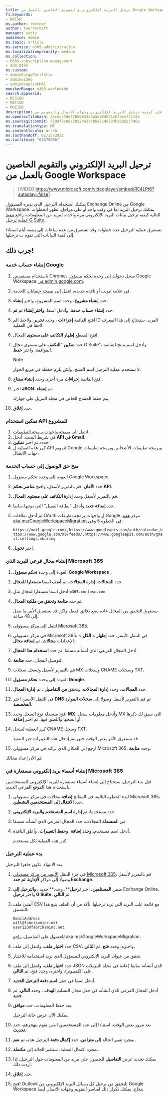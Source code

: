```yaml
---
title: ترحيل البريد الإلكتروني والتقويم الخاصين بالعمل من Google Workspace
f1.keywords:
- NOCSH
ms.author: twerner
author: twernermsft
manager: scotv
audience: Admin
ms.topic: article
ms.service: o365-administration
ms.localizationpriority: medium
ms.collection:
- M365-subscription-management
- Adm_O365
ms.custom:
- AdminSurgePortfolio
- adminvideo
- admindeeplinkMAC
monikerRange: o365-worldwide
search.appverid:
- BCS160
- MET150
- MOE150
description: تعرف على كيفية ترحيل البريد الإلكتروني وجهات الاتصال والتقويم من Google Workspace Microsoft 365 للأعمال.
ms.openlocfilehash: a5ceccfde47b5084326aae9346b1c645cef7114a
ms.sourcegitcommit: 559df2c86a7822463ce0597140537bab260c746a
ms.translationtype: MT
ms.contentlocale: ar-SA
ms.lasthandoff: 02/15/2022
ms.locfileid: "63575986"
---
```

# <a name="migrate-business-email-and-calendar-from-google-workspace"></a>ترحيل البريد الإلكتروني والتقويم الخاصين بالعمل من Google Workspace

> [!VIDEO https://www.microsoft.com/videoplayer/embed/RE4LPt6?autoplay=false]

يمكنك استخدام الترحيل الذي يديره المسؤول Exchange Online من Google Workspace. يمكنك ترحيل البريد إما في وقت واحد أو على مراحل. تظهر الخطوات التالية كيفية ترحيل بيانات البريد الإلكتروني مرة واحدة. لمزيد من المعلومات، راجع [تنفيذ عملية ترحيل G Suite](/exchange/mailbox-migration/perform-g-suite-migration).

تستغرق عملية الترحيل عدة خطوات وقد تستغرق من عدة ساعات إلى بضعة أيام استنادا إلى كمية البيانات التي تقوم ب ترحيلها.

## <a name="try-it"></a>جرب ذلك!

### <a name="create-a-google-service-account"></a>إنشاء حساب خدمة Google

1. باستخدام مستعرض Chrome، سجل دخولك إلى وحدة تحكم مسؤول Google Workspace [في admin.google.com](https://admin.google.com). 
1. في علامة تبويب أو نافذة جديدة، انتقل إلى [صفحة حسابات](https://console.developers.google.com/iam-admin/serviceaccounts) الخدمة. 
1. حدد **إنشاء مشروع**، وحدد اسم المشروع، واختر **إنشاء**. 
1. حدد **إنشاء حساب خدمة**، وأدخل اسما، **واختر إنشاء** ثم **تم**. 
1. افتح القائمة **إجراءات** ، وحدد **تحرير**، ولاحظ الم ID الفريد. ستحتاج إلى هذا المعرف لاحقا في العملية. 
1. افتح المقطع **إظهار التكاتف على مستوى** المجال. 
1. حدد **تمكين "التكفف** على مستوى مجال G Suite"، وأدخل اسم منتج لشاشة الموافقة، واختر **حفظ**. 

    > [!NOTE]
    > لا تستخدم عملية الترحيل اسم المنتج، ولكن يلزم حفظه في مربع الحوار.     

1. افتح القائمة **إجراءات** مرة أخرى وحدد **إنشاء مفتاح**. 
1. اختر **JSON**، ثم **إنشاء**. 

     يتم حفظ المفتاح الخاص في مجلد التنزيل على جهازك.
 
1. حدد **إغلاق**. 

### <a name="enable-api-usage-for-the-project"></a>تمكين استخدام API للمشروع

1. انتقل إلى [صفحة واجهات برمجة التطبيقات](https://console.developers.google.com/apis/library). 
1. في شريط البحث، أدخل **API في Gmail**.
1. حدده ثم اختر **تمكين**.
1. كرر هذه العملية ل API لتقويم Google وبرمجة تطبيقات الأشخاص وبرمجة تطبيقات جهات الاتصال. 

### <a name="grant-access-to-the-service-account"></a>منح حق الوصول إلى حساب الخدمة

1. العودة إلى وحدة تحكم مسؤول Google Workspace. 
1. حدد **الأمان**، قم بالتمرير لأسفل، وافتح **عناصر تحكم API**. 
1. قم بالتمرير لأسفل وحدد **إدارة التكاتف على مستوى المجال**.
1. حدد **إضافة جديد** وأدخل "بطاقة العميل" التي دونتها سابقا.
1. ثم أدخل نطاقات OAuth ل واجهات برمجة تطبيقات Google. تتوفر [هذه aka.ms/GoogleWorkspaceMigration في](/exchange/mailbox-migration/perform-g-suite-migration#grant-access-to-the-service-account-for-your-google-tenant) الخطوة 5 وهي:

    `https://mail.google.com/,https://www.googleapis.com/auth/calendar,https://www.google.com/m8/feeds/,https://www.googleapis.com/auth/gmail.settings.sharing`
 
1. اختر **تخويل**. 

### <a name="create-a-sub-domain-for-mail-going-to-microsoft-365"></a>إنشاء مجال فرعي للبريد الذي Microsoft 365

1. العودة إلى وحدة **تحكم مسؤول Google Workspace** .
1. حدد **المجالات،** **إدارة المجالات**، ثم **أضف اسما مستعارا للمجال**. 
1. أدخل اسما مستعارا لمجال مثل `m365.contoso.com`.
1. ثم حدد **متابعة وتحقق من ملكية المجال**. 

    يستغرق التحقق من المجال عادة بضع دقائق فقط، ولكن قد يستغرق الأمر ما يصل إلى 48 ساعة.

1. انتقل [إلى مركز مسؤولي Microsoft 365.](https://admin.microsoft.com)
1. في مركز مسؤولي Microsoft 365، في التنقل الأيسر، حدد **إظهار** >  **الكل** >  الإعدادات <a href="https://go.microsoft.com/fwlink/p/?linkid=834818" target="_blank">**مجالات**</a>، ثم **إضافة مجال**. 
1. أدخل المجال الفرعي الذي أنشأته مسبقا، ثم حدد **استخدام هذا المجال**. 
1. لتوصيل المجال، حدد **متابعة**. 
1. قم بالتمرير لأسفل وتسجل سجلات MX وسجلات CNAME وسجلات TXT. 
1. العودة إلى وحدة **تحكم مسؤول Google**.
1. حدد **المجالات،** وحدد **إدارة المجالات**، وتحقق **من التفاصيل** ، ثم **إدارة المجال**. 
1. في التنقل الأيسر، اختر **DNS** ثم قم بالتمرير لأسفل وصولا إلى **سجلات الموارد المخصصة**. 
1. افتح منسدلة نوع السجل وحدد **MX**، وأدخل معلومات سجل MX التي سبق لك ذكرها أو انسخها واللصق فيها، ثم اختر **إضافة**. 
1. كرر العملية لسجل CNAME وسجل TXT. 

    قد يستغرق الأمر بعض الوقت حتى يتم إدخال هذه التغييرات حيز التنفيذ.  

1. ارجع إلى المكان الذي تركته في مركز مسؤولي Microsoft 365، وحدد **متابعة**. 

تم الآن إعداد مجالك.  

### <a name="create-email-aliases-in-microsoft-365"></a>إنشاء أسماء بريد إلكتروني مستعارة في Microsoft 365

قبل بدء الترحيل، ستحتاج إلى إنشاء أسماء مستعارة للبريد الإلكتروني للمستخدمين باستخدام هذا الموقع الفرعي الجديد. 

1. لبدء الخطوة التالية، في المعالج **إضافة** مجالات في مركز مسؤولي Microsoft 365، حدد **الانتقال إلى المستخدمين النشطين**. 
1. حدد مستخدما، ثم **إدارة اسم المستخدم والبريد الإلكتروني**. 
1. من **المنسدلة** المجالات، حدد المجال الفرعي الذي أنشأته مسبقا. 
1. أدخل اسم مستخدم، **وحدد إضافة**، **وحفظ التغييرات**، وأغلق النافذة. 

    كرر هذه العملية لكل مستخدم. 

### <a name="start-the-migration-process"></a>بدء عملية الترحيل

بعد الانتهاء، تكون جاهزا للترحيل. 

1. في جزء التنقل <a href="https://go.microsoft.com/fwlink/p/?linkid=2024339" target="_blank">الأيسر من مركز مسؤولي Microsoft 365</a>، قم بالتمرير لأسفل وصولا إلى مراكز **الإدارة، ثم** **حدد Exchange**. 
1. ضمن **المستلمين،** اختر **ترحيل****، وحدد** جديد **، والترحيل إلى** Exchange Online، واختر **ترحيل G Suite**، ثم **التالي**. 
1. أنشئ ملف CSV مع قائمة علب البريد التي تريد ترحيلها. تأكد من أن الملف يتبع هذا التنسيق: 

    ```CSV
    EmailAddress
    will@fabrikaminc.net
    user123@fabrikaminc.net
    ```

      للحصول على التفاصيل، [راجع](/exchange/mailbox-migration/perform-g-suite-migration#start-a-g-suite-migration-batch-with-the-exchange-admin-center-eac) aka.ms/GoogleWorkspaceMigration. 

1. حدد **اختيار ملف**، وانتقل إلى ملف CSV، واختره، وحدد **فتح**، ثم **التالي**. 
1. تحقق من عنوان البريد الإلكتروني للمسؤول الذي تريد استخدامه للاختبار. 
1. حدد **اختيار ملف**، وانتقل إلى ملف JSON الذي أنشأته سابقا (عادة في مجلد التنزيلات على الكمبيوتر)، واختره، وحدد فتح، ثم **التالي**. 
1. أدخل اسما في حقل **اسم دفعة الترحيل الجديد**.
1. أدخل المجال الفرعي الذي أنشأته في حقل مجال التسليم **الهدف** ، وحدد **التالي**، ثم **جديد**. 
1. بعد حفظ المعلومات، حدد **موافق**. 

    يمكنك الآن عرض حالة الترحيل. 

1. بعد مرور بعض الوقت، استنادا إلى عدد المستخدمين الذين تقوم بتهجرهم، حدد **تحديث**. 
1. بمجرد تغيير الحالة إلى **متزامن**، حدد **إكمال دفعة** الترحيل هذه، ثم **نعم**. 
1. بمجرد اكتمال العملية، ستتغير الحالة إلى **مكتملة**. 
1. يمكنك تحديد عرض **التفاصيل** للحصول على مزيد من المعلومات حول الترحيل، إذا أردت ذلك. 
1. حدد **إغلاق**. 
1. افتح Outlook للتحقق من ترحيل كل رسائل البريد الإلكتروني من Google Workspace بنجاح.
يمكنك تكرار ذلك لعناصر التقويم وجهات الاتصال أيضا.
